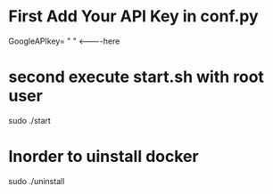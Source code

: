 # First Add Your API Key in conf.py
GoogleAPIkey= " " <----here

# second execute start.sh with root user
sudo ./start

# Inorder to uinstall docker 
sudo ./uninstall
